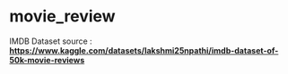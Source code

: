 # movie_review
IMDB Dataset source : **https://www.kaggle.com/datasets/lakshmi25npathi/imdb-dataset-of-50k-movie-reviews**
